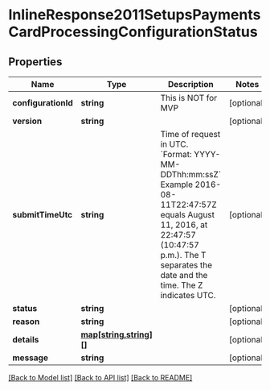 # InlineResponse2011SetupsPaymentsCardProcessingConfigurationStatus

## Properties
Name | Type | Description | Notes
------------ | ------------- | ------------- | -------------
**configurationId** | **string** | This is NOT for MVP | [optional] 
**version** | **string** |  | [optional] 
**submitTimeUtc** | **string** | Time of request in UTC. &#x60;Format: YYYY-MM-DDThh:mm:ssZ&#x60;  Example 2016-08-11T22:47:57Z equals August 11, 2016, at 22:47:57 (10:47:57 p.m.). The T separates the date and the time. The Z indicates UTC. | [optional] 
**status** | **string** |  | [optional] 
**reason** | **string** |  | [optional] 
**details** | [**map[string,string][]**](map.md) |  | [optional] 
**message** | **string** |  | [optional] 

[[Back to Model list]](../README.md#documentation-for-models) [[Back to API list]](../README.md#documentation-for-api-endpoints) [[Back to README]](../README.md)



